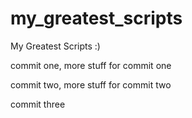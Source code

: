 # my_greatest_scripts
My Greatest Scripts :)

commit one, more stuff for commit one

commit two, more stuff for commit two

commit three
